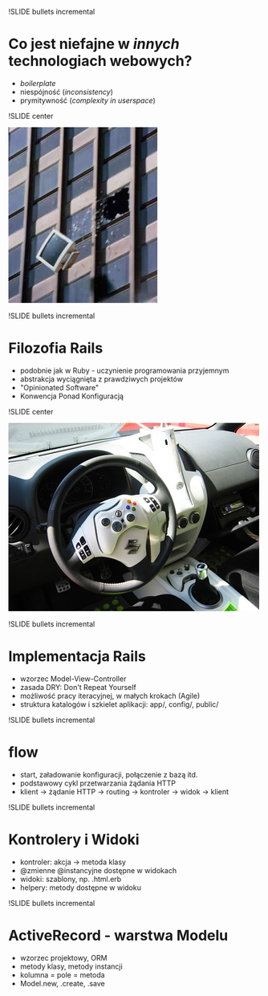 !SLIDE bullets incremental

# Co jest niefajne w _innych_ technologiach webowych?

* _boilerplate_
* niespójność (_inconsistency_)
* prymitywność (_complexity in userspace_)


!SLIDE center

![](throwout.jpg)


!SLIDE bullets incremental

# Filozofia Rails

* podobnie jak w Ruby - uczynienie programowania przyjemnym
* abstrakcja wyciągnięta z prawdziwych projektów
* "Opinionated Software"
* Konwencja Ponad Konfiguracją


!SLIDE center

![](fun_and_work.png)



!SLIDE bullets incremental

# Implementacja Rails

* wzorzec Model-View-Controller
* zasada DRY: Don't Repeat Yourself
* możliwość pracy iteracyjnej, w małych krokach (Agile)
* struktura katalogów i szkielet aplikacji: app/, config/, public/


!SLIDE bullets incremental

# flow

* start, załadowanie konfiguracji, połączenie z bazą itd.
* podstawowy cykl przetwarzania żądania HTTP
* klient -> żądanie HTTP -> routing -> kontroler -> widok -> klient


!SLIDE bullets incremental

# Kontrolery i Widoki

* kontroler: akcja -> metoda klasy
* @zmienne @instancyjne dostępne w widokach
* widoki: szablony, np. .html.erb
* helpery: metody dostępne w widoku


!SLIDE bullets incremental

# ActiveRecord - warstwa Modelu

* wzorzec projektowy, ORM
* metody klasy, metody instancji
* kolumna = pole = metoda
* Model.new, .create, .save
